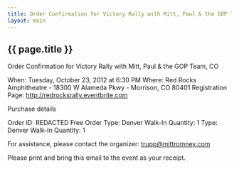 ```yaml
---
title: Order Confirmation for Victory Rally with Mitt, Paul & the GOP Team, CO
layout: main
---
```


## {{ page.title }}

Order Confirmation for Victory Rally with Mitt, Paul &amp; the GOP Team, CO

 When: Tuesday, October 23, 2012 at 6:30 PM 
 Where: Red Rocks Amphitheatre - 18300 W Alameda Pkwy - Morrison, CO 80401
 Registration Page: http://redrocksrally.eventbrite.com

Purchase details

 Order ID: REDACTED
 Free Order  Type: Denver Walk-In
 Quantity: 1
 Type: Denver Walk-In
 Quantity: 1

For assistance, please contact the organizer: trupp@mittromney.com

Please print and bring this email to the event as your receipt.
